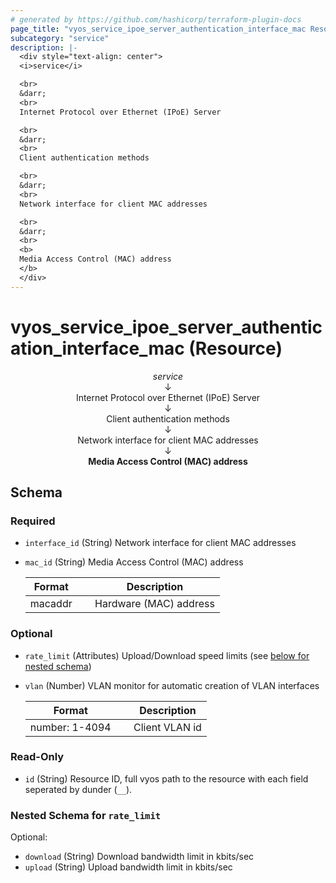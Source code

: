 ```yaml
---
# generated by https://github.com/hashicorp/terraform-plugin-docs
page_title: "vyos_service_ipoe_server_authentication_interface_mac Resource - vyos"
subcategory: "service"
description: |-
  <div style="text-align: center">
  <i>service</i>

  <br>
  &darr;
  <br>
  Internet Protocol over Ethernet (IPoE) Server

  <br>
  &darr;
  <br>
  Client authentication methods

  <br>
  &darr;
  <br>
  Network interface for client MAC addresses

  <br>
  &darr;
  <br>
  <b>
  Media Access Control (MAC) address
  </b>
  </div>
---
```


# vyos_service_ipoe_server_authentication_interface_mac (Resource)

<div style="text-align: center">
<i>service</i>

<br>
&darr;
<br>
Internet Protocol over Ethernet (IPoE) Server

<br>
&darr;
<br>
Client authentication methods

<br>
&darr;
<br>
Network interface for client MAC addresses

<br>
&darr;
<br>
<b>
Media Access Control (MAC) address
</b>
</div>



<!-- schema generated by tfplugindocs -->
## Schema

### Required

- `interface_id` (String) Network interface for client MAC addresses
- `mac_id` (String) Media Access Control (MAC) address

    |  Format &emsp; | Description  |
    |----------|---------------|
    |  macaddr  &emsp; |  Hardware (MAC) address  |

### Optional

- `rate_limit` (Attributes) Upload/Download speed limits (see [below for nested schema](#nestedatt--rate_limit))
- `vlan` (Number) VLAN monitor for automatic creation of VLAN interfaces

    |  Format &emsp; | Description  |
    |----------|---------------|
    |  number: 1-4094  &emsp; |  Client VLAN id  |

### Read-Only

- `id` (String) Resource ID, full vyos path to the resource with each field seperated by dunder (`__`).

<a id="nestedatt--rate_limit"></a>
### Nested Schema for `rate_limit`

Optional:

- `download` (String) Download bandwidth limit in kbits/sec
- `upload` (String) Upload bandwidth limit in kbits/sec
